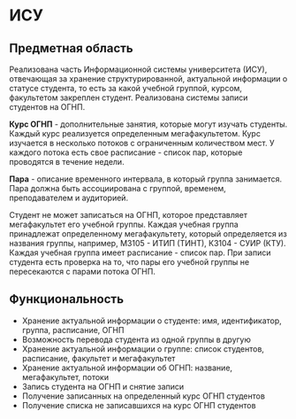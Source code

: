 # ИСУ
## Предметная область
Реализована часть Информационной системы университета (ИСУ), отвечающая за хранение структурированной, актуальной информации о статусе студента, то есть за какой учебной группой, курсом, факультетом закреплен студент. Реализована системы записи студентов на ОГНП.

**Курс ОГНП** - дополнительные занятия, которые могут изучать студенты. Каждый курс реализуется определенным мегафакультетом. Курс изучается в несколько потоков с ограниченным количеством мест. У каждого потока есть свое расписание - список пар, которые проводятся в течение недели.

**Пара** - описание временного интервала, в который группа занимается. Пара должна быть ассоциирована с группой, временем, преподавателем и аудиторией.

Студент не может записаться на ОГНП, которое представляет мегафакультет его учебной группы. Каждая учебная группа принадлежат определенному мегафакультету, который определяется из названия группы, например, М3105 - ИТИП (ТИНТ), К3104 - СУИР (КТУ). Каждая учебная группа имеет расписание - список пар. При записи студента есть проверка на то, что пары его учебной группы не пересекаются с парами потока ОГНП.

## Функциональность

- Хранение актуальной информации о студенте: имя, идентификатор, группа, расписание, ОГНП
- Возможность перевода студента из одной группы в другую
- Хранение актуальной информации о группе: список студентов, расписание, факультет и мегафакультет
- Хранение актуальной информации об ОГНП: название, мегафакультет, потоки
- Запись студента на ОГНП и снятие записи
- Получение записанных на определенный курс ОГНП студентов
- Получение списка не записавшихся на курс ОГНП студентов